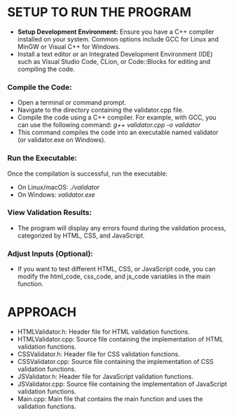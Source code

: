 # SETUP TO RUN THE PROGRAM

- **Setup Development Environment:** Ensure you have a C++ compiler installed on your system. Common options include GCC for Linux and MinGW or Visual C++ for Windows.
- Install a text editor or an Integrated Development Environment (IDE) such as Visual Studio Code, CLion, or Code::Blocks for editing and compiling the code.

### Compile the Code:

- Open a terminal or command prompt.
- Navigate to the directory containing the validator.cpp file.
- Compile the code using a C++ compiler. For example, with GCC, you can use the following command: *g++ validator.cpp -o validator*
- This command compiles the code into an executable named validator (or validator.exe on Windows).

### Run the Executable:

Once the compilation is successful, run the executable:
- On Linux/macOS: *./validator*
- On Windows: *validator.exe*

 ### View Validation Results:

- The program will display any errors found during the validation process, categorized by HTML, CSS, and JavaScript.

### Adjust Inputs (Optional):

- If you want to test different HTML, CSS, or JavaScript code, you can modify the html_code, css_code, and js_code variables in the main function.

# APPROACH

- HTMLValidator.h: Header file for HTML validation functions.
- HTMLValidator.cpp: Source file containing the implementation of HTML validation functions.
- CSSValidator.h: Header file for CSS validation functions.
- CSSValidator.cpp: Source file containing the implementation of CSS validation functions.
- JSValidator.h: Header file for JavaScript validation functions.
- JSValidator.cpp: Source file containing the implementation of JavaScript validation functions.
- Main.cpp: Main file that contains the main function and uses the validation functions.
